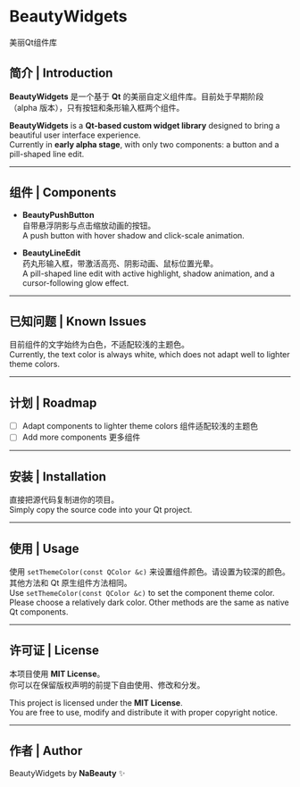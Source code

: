 # BeautyWidgets
美丽Qt组件库

## 简介 | Introduction

**BeautyWidgets** 是一个基于 **Qt** 的美丽自定义组件库。目前处于早期阶段（alpha 版本），只有按钮和条形输入框两个组件。  

**BeautyWidgets** is a **Qt-based custom widget library** designed to bring a beautiful user interface experience.  
Currently in **early alpha stage**, with only two components: a button and a pill-shaped line edit.  

---

## 组件 | Components

- **BeautyPushButton**  
  自带悬浮阴影与点击缩放动画的按钮。  
  A push button with hover shadow and click-scale animation.  

- **BeautyLineEdit**  
  药丸形输入框，带激活高亮、阴影动画、鼠标位置光晕。  
  A pill-shaped line edit with active highlight, shadow animation, and a cursor-following glow effect.  

---

## 已知问题 | Known Issues

目前组件的文字始终为白色，不适配较浅的主题色。  
Currently, the text color is always white, which does not adapt well to lighter theme colors.  

---

## 计划 | Roadmap

- [ ] Adapt components to lighter theme colors 组件适配较浅的主题色  
- [ ] Add more components 更多组件  

---

## 安装 | Installation

直接把源代码复制进你的项目。  
Simply copy the source code into your Qt project.  

---

## 使用 | Usage

使用 `setThemeColor(const QColor &c)` 来设置组件颜色。请设置为较深的颜色。其他方法和 Qt 原生组件方法相同。  
Use `setThemeColor(const QColor &c)` to set the component theme color. Please choose a relatively dark color. Other methods are the same as native Qt components.  

---

## 许可证 | License

本项目使用 **MIT License**。  
你可以在保留版权声明的前提下自由使用、修改和分发。  

This project is licensed under the **MIT License**.  
You are free to use, modify and distribute it with proper copyright notice.  

---

## 作者 | Author

BeautyWidgets by **NaBeauty** ✨
